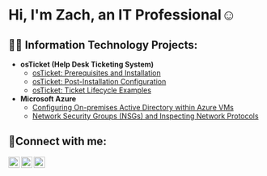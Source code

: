 <h1>Hi, I'm Zach, an IT Professional</a>☺</h1>

<h2>👨‍💻 Information Technology Projects:</h2>

- <b>osTicket (Help Desk Ticketing System)</b>
  - [osTicket: Prerequisites and Installation](https://github.com/ezachary74/osticket-prereqs)
  - [osTicket: Post-Installation Configuration](https://github.com/ezachary74/post-install-config)
  - [osTicket: Ticket Lifecycle Examples](https://github.com/ezachary74/ticket-lifecycle)
- <b>Microsoft Azure</b>
  - [Configuring On-premises Active Directory within Azure VMs](https://github.com/ezachary74/Configure-ad)
  - [Network Security Groups (NSGs) and Inspecting Network Protocols](https://github.com/ezachary74/Azure-network-protocols)

<h2>🤳Connect with me:</h2>

[<img align="left" alt="Josh | Twitter" width="22px" src="https://cdn.jsdelivr.net/npm/simple-icons@v3/icons/twitter.svg" />][twitter]
[<img align="left" alt="Josh | LinkedIn" width="22px" src="https://cdn.jsdelivr.net/npm/simple-icons@v3/icons/linkedin.svg" />][linkedin]
[<img align="left" alt="Josh | Instagram" width="22px" src="https://cdn.jsdelivr.net/npm/simple-icons@v3/icons/instagram.svg" />][instagram]

[twitter]: https://twitter.com/Josh
[instagram]: https://www.instagram.com/Josh
[linkedin]: https://linkedin.com/in/Josh
